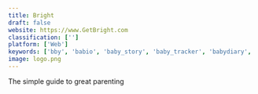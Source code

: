 ```yaml
---
title: Bright
draft: false 
website: https://www.GetBright.com
classification: ['']
platform: ['Web']
keywords: ['bby', 'babio', 'baby_story', 'baby_tracker', 'babydiary', 'borg_backup', 'glow_baby', 'hiro_baby', 'infinity_dashboard', 'jugglr', 'lunatap', 'mahmee', 'nara_baby', 'picniic', 'picture_this_clothing', 'prenatal_workout', 'pretty_pokets', 'smartcoparent', 'stripe_dashboard', 'supermama', 'winnie_parenting_communities']
image: logo.png
---
```

The simple guide to great parenting